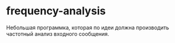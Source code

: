 # frequency-analysis
Небольшая программка, которая по идеи должна производить частотный анализ входного сообщения.
